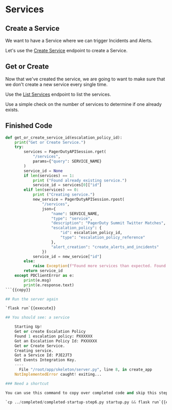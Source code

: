 # Services

## Create a Service

We want to have a Service where we can trigger Incidents and Alerts.

Let's use the [Create Service](https://developer.pagerduty.com/api-reference/reference/REST/openapiv3.json/paths/~1services/post) endpoint to create a Service.

## Get or Create

Now that we've created the service, we are going to want to make sure that we don't create a new service every single time.

Use the [List Services](https://developer.pagerduty.com/api-reference/reference/REST/openapiv3.json/paths/~1services/get) endpoint to list the services.

Use a simple check on the number of services to determine if one already exists.

## Finished Code

```python
def get_or_create_service_id(escalation_policy_id):
    print("Get or Create Service.")
    try:
        services = PagerDutyAPISession.rget(
            "/services",
            params={"query": SERVICE_NAME}
        )
        service_id = None
        if len(services) == 1:
            print ("Found already existing service.")
            service_id = services[0]["id"]
        elif len(services) == 0:
            print ("Creating service.")
            new_service = PagerDutyAPISession.rpost(
                "/services",
                json={
                    "name": SERVICE_NAME,
                    "type": "service",
                    "description": "PagerDuty Summit Twitter Matches",
                    "escalation_policy": {
                        "id": escalation_policy_id,
                        "type": "escalation_policy_reference"
                    },
                    "alert_creation": "create_alerts_and_incidents"
                })
            service_id = new_service["id"]
        else:
            raise Exception(f"Found more services than expected. Found {len(services)}")
        return service_id
    except PDClientError as e:
        print(e.msg)
        print(e.response.text)
```{{copy}}

## Run the server again

`flask run`{{execute}}

## You should see: a service

    Starting Up!
    Get or create Escalation Policy
    Found 1 escalation policy: PXXXXXX
    Got an Escalation Policy Id: PXXXXXX
    Get or Create Service.
    Creating service.
    Got a Service Id: PJE2JT3
    Get Events Integration Key.
    ----
      File "/root/app/skeleton/server.py", line 8, in create_app
    NotImplementedError caught! exiting...

### Need a shortcut

You can use this command to copy over completed code and skip this step.

`cp ../completed/completed-startup-step6.py startup.py && flask run`{{execute}}
